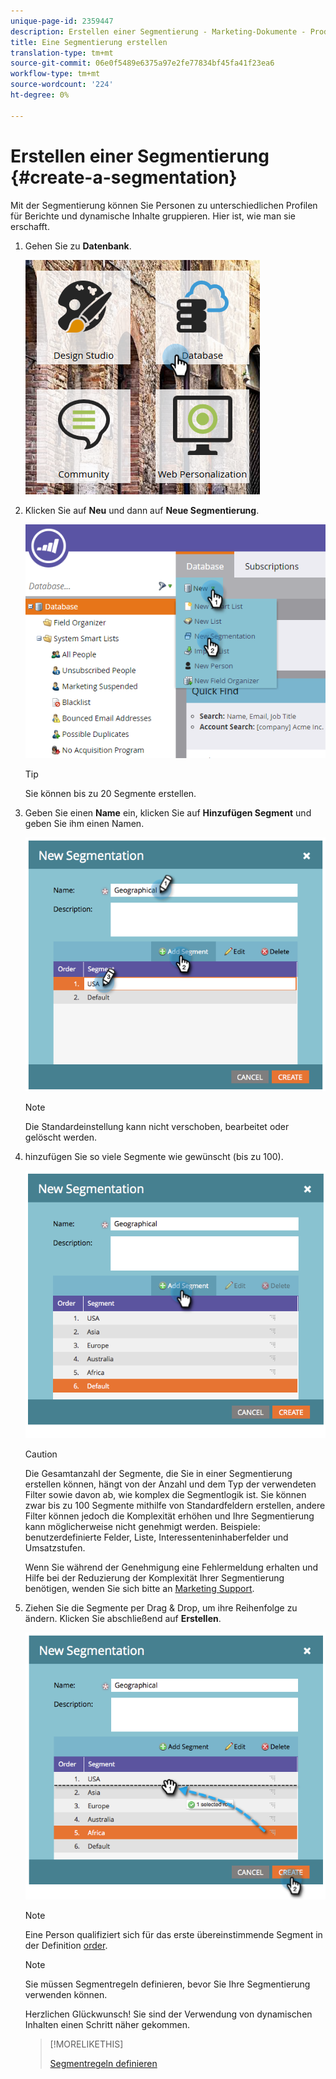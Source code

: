 ```yaml
---
unique-page-id: 2359447
description: Erstellen einer Segmentierung - Marketing-Dokumente - Produktdokumentation
title: Eine Segmentierung erstellen
translation-type: tm+mt
source-git-commit: 06e0f5489e6375a97e2fe77834bf45fa41f23ea6
workflow-type: tm+mt
source-wordcount: '224'
ht-degree: 0%

---
```



# Erstellen einer Segmentierung {#create-a-segmentation}

Mit der Segmentierung können Sie Personen zu unterschiedlichen Profilen für Berichte und dynamische Inhalte gruppieren. Hier ist, wie man sie erschafft.

1. Gehen Sie zu **Datenbank**.

   ![](assets/image2017-3-28-13-3a44-3a54.png)

1. Klicken Sie auf **Neu** und dann auf **Neue Segmentierung**.

   ![](assets/image2017-3-28-13-3a56-3a57.png)

   >[!TIP]
   >
   >Sie können bis zu 20 Segmente erstellen.

1. Geben Sie einen **Name** ein, klicken Sie auf **Hinzufügen Segment** und geben Sie ihm einen Namen.

   ![](assets/image2014-9-15-10-3a1-3a1.png)

   >[!NOTE]
   >
   >Die Standardeinstellung kann nicht verschoben, bearbeitet oder gelöscht werden.

1. hinzufügen Sie so viele Segmente wie gewünscht (bis zu 100).

   ![](assets/image2014-9-15-10-3a1-3a16.png)

   >[!CAUTION]
   >
   >Die Gesamtanzahl der Segmente, die Sie in einer Segmentierung erstellen können, hängt von der Anzahl und dem Typ der verwendeten Filter sowie davon ab, wie komplex die Segmentlogik ist. Sie können zwar bis zu 100 Segmente mithilfe von Standardfeldern erstellen, andere Filter können jedoch die Komplexität erhöhen und Ihre Segmentierung kann möglicherweise nicht genehmigt werden. Beispiele: benutzerdefinierte Felder, Liste, Interessenteninhaberfelder und Umsatzstufen.
   >
   >Wenn Sie während der Genehmigung eine Fehlermeldung erhalten und Hilfe bei der Reduzierung der Komplexität Ihrer Segmentierung benötigen, wenden Sie sich bitte an [Marketing Support](https://nation.marketo.com/t5/Support/ct-p/Support).

1. Ziehen Sie die Segmente per Drag &amp; Drop, um ihre Reihenfolge zu ändern. Klicken Sie abschließend auf **Erstellen**.

   ![](assets/image2014-9-15-10-3a1-3a30.png)

   >[!NOTE]
   >
   >Eine Person qualifiziert sich für das erste übereinstimmende Segment in der Definition [order](/help/marketo/product-docs/personalization/segmentation-and-snippets/segmentation/segmentation-order-priority.md).

   >[!NOTE]
   >
   >Sie müssen Segmentregeln definieren, bevor Sie Ihre Segmentierung verwenden können.

   Herzlichen Glückwunsch! Sie sind der Verwendung von dynamischen Inhalten einen Schritt näher gekommen.

   >[!MORELIKETHIS]
   >
   >[Segmentregeln definieren](/help/marketo/product-docs/personalization/segmentation-and-snippets/segmentation/define-segment-rules.md)

